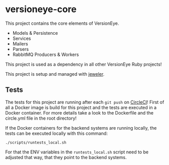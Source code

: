 
# versioneye-core

This project contains the core elements of VersionEye.

 - Models & Persistence
 - Services
 - Mailers
 - Parsers
 - RabbitMQ Producers & Workers

This project is used as a dependency in all other VersionEye Ruby projects!

This project is setup and managed with [jeweler](https://www.versioneye.com/ruby/jeweler).

## Tests

The tests for this project are running after each `git push` on [CircleCI](https://circleci.com/gh/versioneye/versioneye-core)!
First of all a Docker image is build for this project and the tests are executed in a Docker container.
For more details take a look to the Dockerfile and the circle.yml file in the root directory!

If the Docker containers for the backend systems are running locally, the tests can be executed locally
with this command:

```
./scripts/runtests_local.sh
```

For that the ENV variables in the `runtests_local.sh` script need to be adjusted that way, that they point
to the backend systems.
